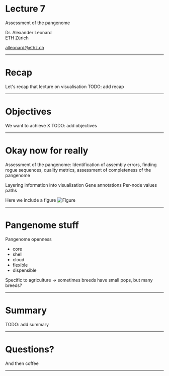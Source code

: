 [//]: # (Day 3: 8.30am – 10.30am)

# Lecture 7

Assessment of the pangenome

Dr. Alexander Leonard  \
ETH Zürich

[alleonard@ethz.ch](alleonard@ethz.ch)

---

# Recap

Let's recap that lecture on visualisation
TODO: add recap

---

# Objectives

We want to achieve X
TODO: add objectives

---

# Okay now for really

Assessment of the pangenome:
Identification of assembly errors, finding rogue sequences, quality
metrics, assessment of completeness of the pangenome

Layering information into visualisation
Gene annotations
Per-node values
paths

Here we include a figure
![Figure](./bandage_issue.svg)

---

# Pangenome stuff

Pangenome openness
 - core
 - shell
 - cloud
 - flexible
 - dispensible

 Specific to agriculture -> sometimes breeds have small pops, but many breeds?


---

# Summary

TODO: add summary

---

# Questions?

And then coffee

---
